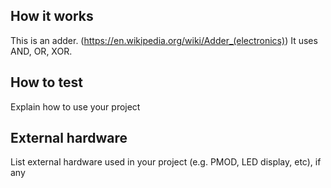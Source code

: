 <!---

This file is used to generate your project datasheet. Please fill in the information below and delete any unused
sections.

You can also include images in this folder and reference them in the markdown. Each image must be less than
512 kb in size, and the combined size of all images must be less than 1 MB.
-->

## How it works

This is an adder. (https://en.wikipedia.org/wiki/Adder_(electronics))
It uses AND, OR, XOR.

## How to test

Explain how to use your project

## External hardware

List external hardware used in your project (e.g. PMOD, LED display, etc), if any
